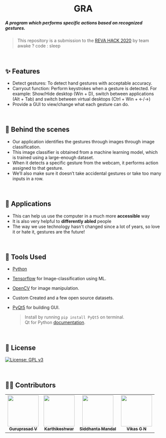 <h1 align="center">GRA</h1>
<h5>A program which performs specific actions based on recognized gestures.</h5>

> This repository is a submission to the [REVA HACK 2020](https://revahack.netlify.app/) by team 
awake ? code : sleep
<br>

## :sparkles: Features
* Detect gestures: To detect hand gestures with acceptable accuracy.
* Carryout function: Perform keystrokes when a gesture is detected. For example: Show/Hide desktop (Win + D), switch between applications (Alt + Tab) and switch between virtual desktops (Ctrl + Win + ←/→)
* Provide a GUI to view/change what each gesture can do.
<br>

## :nut_and_bolt: Behind the scenes
* Our application identifies the gestures through images through image classification.
* This image classifier is obtained from a machine learning model, which is trained using a large-enough dataset.
* When it detects a specific gesture from the webcam, it performs action assigned to that gesture.
* We’ll also make sure it doesn’t take accidental gestures or take too many inputs in a row.
<br>

## :seedling: Applications
* This can help us use the computer in a much more __accessible__ way
* It is also very helpful to __differently abled__ people
* The way we use technology hasn't changed since a lot of years, so love it or hate it, gestures are the future!
<br>

## :hammer: Tools Used
* [Python](https://www.python.org/)
* [Tensorflow](https://www.tensorflow.org/api_docs) for Image-classification using ML.
* [OpenCV](https://docs.opencv.org/master/d9/df8/tutorial_root.html) for image manipulation.
* Custom Created and a few open source datasets.
* [PyQt5](https://riverbankcomputing.com/software/pyqt/intro) for building GUI.
  
  >Install by running `pip install PyQt5` on terminal.  
  >Qt for Python [documentation](https://doc.qt.io/qtforpython/).
<br>

## :page_facing_up: License

[![License: GPL v3](https://img.shields.io/badge/License-GPLv3-blue.svg)](https://www.gnu.org/licenses/gpl-3.0)

<br>

## :man_technologist: Contributors

<table>
    <tr>
    <td align="center"><a href="https://github.com/guruprasadv22"><img src="https://avatars0.githubusercontent.com/u/44210009?s=400&u=483e3d8b62f635befb6bdb258c8b4db3bfb06990&v=4" width="100px;" alt=""/><br /><sub><b>Guruprasad V</b></sub></a></td>
    <td align="center"><a href="https://github.com/Karthikeshwar1"><img src="https://avatars2.githubusercontent.com/u/43902130?s=400&u=f8f84eaf888d3a32eaa758db8ec036a7e9f3466d&v=4" width="100px;" alt=""/><br /><sub><b>Karthikeshwar</b></sub></a><br /></td>
      <td align="center"><a href="https://github.com/Siddhanta-10"><img src="https://avatars0.githubusercontent.com/u/49256432?s=400&v=4" width="100px;" alt=""/><br /><sub><b>Siddhanta Mandal</b></sub></a></td>
        <td align="center"><a href="https://github.com/vikasgn2"><img src="https://avatars3.githubusercontent.com/u/46003079?s=400&u=a122cc714e9090d4e1e24634c137116b84d672b9&v=4" width="100px;" alt=""/><br /><sub><b>Vikas G N</b></sub></a></td>
    </tr>
    </table>
